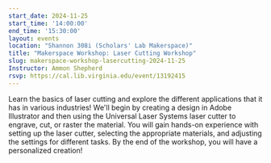 ```yaml
---
start_date: 2024-11-25
start_time: '14:00:00'
end_time: '15:30:00'
layout: events
location: "Shannon 308i (Scholars' Lab Makerspace)"
title: "Makerspace Workshop: Laser Cutting Workshop"
slug: makerspace-workshop-lasercutting-2024-11-25
Instructor: Ammon Shepherd
rsvp: https://cal.lib.virginia.edu/event/13192415
---
```


Learn the basics of laser cutting and explore the different applications that it has in various industries! We'll begin by creating a design in Adobe Illustrator and then using the Universal Laser Systems laser cutter to engrave, cut, or raster the material. You will gain hands-on experience with setting up the laser cutter, selecting the appropriate materials, and adjusting the settings for different tasks. By the end of the workshop, you will have a personalized creation!